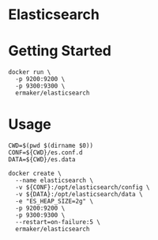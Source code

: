 # Elasticsearch

# Getting Started

```shell
docker run \
  -p 9200:9200 \
  -p 9300:9300 \
  ermaker/elasticsearch
```

# Usage

```shell
CWD=$(pwd $(dirname $0))
CONF=${CWD}/es.conf.d
DATA=${CWD}/es.data

docker create \
  --name elasticsearch \
  -v ${CONF}:/opt/elasticsearch/config \
  -v ${DATA}:/opt/elasticsearch/data \
  -e "ES_HEAP_SIZE=2g" \
  -p 9200:9200 \
  -p 9300:9300 \
  --restart=on-failure:5 \
  ermaker/elasticsearch
```
